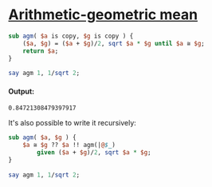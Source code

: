 [1]: https://rosettacode.org/wiki/Arithmetic-geometric_mean

# [Arithmetic-geometric mean][1]

```perl
sub agm( $a is copy, $g is copy ) {
    ($a, $g) = ($a + $g)/2, sqrt $a * $g until $a ≅ $g;
    return $a;
}
 
say agm 1, 1/sqrt 2;
```

#### Output:
```
0.84721308479397917
```


It's also possible to write it recursively:

```perl
sub agm( $a, $g ) {
    $a ≅ $g ?? $a !! agm(|@$_)
        given ($a + $g)/2, sqrt $a * $g;
}
 
say agm 1, 1/sqrt 2;
```